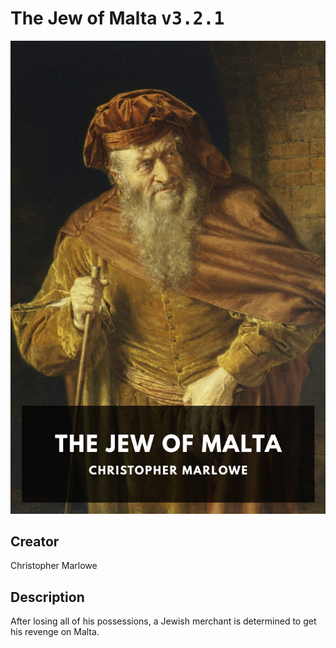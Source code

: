 
# The Jew of Malta <kbd>v3.2.1</kbd>

<center>
  <img src="./cover-1024.jpg"/>
</center>

## Creator
Christopher Marlowe

## Description
After losing all of his possessions, a Jewish merchant is determined to get his revenge on Malta.
